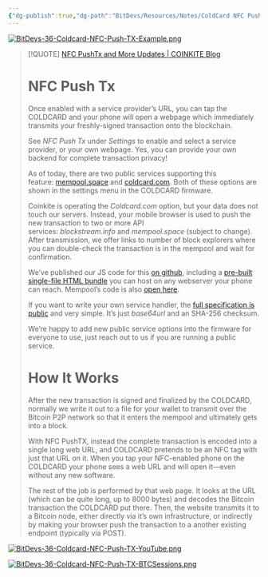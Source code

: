 ```yaml
---
{"dg-publish":true,"dg-path":"BitDevs/Resources/Notes/ColdCard NFC Push Tx Feature.md","permalink":"/bit-devs/resources/notes/cold-card-nfc-push-tx-feature/","title":"ColdCard NFC Push Tx Feature","tags":["bitcoin","bitdevs","socratic-35","self-custody","coldcard"],"noteIcon":"3","created":"2024-06-30T17:53:04.979-10:00","updated":"2024-07-19T17:15:09.275-10:00"}
---
```




[![BitDevs-36-Coldcard-NFC-Push-TX-Example.png](/img/user/para/artifacts/BitDevs-36-Coldcard-NFC-Push-TX-Example.png)](https://pushtx.org/)

> [!QUOTE] [NFC PushTx and More Updates | COINKITE Blog](https://blog.coinkite.com/nfc-pushtx-released/)
> # NFC Push Tx
> 
> Once enabled with a service provider’s URL, you can tap the COLDCARD and your phone will open a webpage which immediately transmits your freshly-signed transaction onto the blockchain.
> 
> See _NFC Push Tx_ under _Settings_ to enable and select a service provider, or your own webpage. Yes, you can provide your own backend for complete transaction privacy!
> 
> As of today, there are two public services supporting this feature: [mempool.space](https://mempool.space/pushtx) and [coldcard.com](https://coldcard.com/pushtx). Both of these options are shown in the settings menu in the COLDCARD firmware.
> 
> Coinkite is operating the _Coldcard.com_ option, but your data does not touch our servers. Instead, your mobile browser is used to push the new transaction to two or more API services: _blockstream.info_ and _mempool.space_ (subject to change). After transmission, we offer links to number of block explorers where you can double-check the transaction is in the mempool and wait for confirmation.
> 
> We’ve published our JS code for this [on github](https://github.com/Coldcard/push-tx), including a [pre-built single-file HTML bundle](https://github.com/Coldcard/push-tx/tree/master/cc-implementation/build-single-file) you can host on any webserver your phone can reach. Mempool’s code is also [open here](https://github.com/mempool/mempool/pull/5132).
> 
> If you want to write your own service handler, the [full specification is public](https://github.com/Coldcard/firmware/blob/master/docs/nfc-pushtx.md) and very simple. It’s just _base64url_ and an SHA-256 checksum.
> 
> We’re happy to add new public service options into the firmware for everyone to use, just reach out to us if you are running a public service.
> 
> # How It Works
> 
> After the new transaction is signed and finalized by the COLDCARD, normally we write it out to a file for your wallet to transmit over the Bitcoin P2P network so that it enters the mempool and ultimately gets into a block.
> 
> With NFC PushTX, instead the complete transaction is encoded into a single long web URL, and COLDCARD pretends to be an NFC tag with just that URL on it. When you tap your NFC-enabled phone on the COLDCARD your phone sees a web URL and will open it—even without any new software.
> 
> The rest of the job is performed by that web page. It looks at the URL (which can be quite long, up to 8000 bytes) and decodes the Bitcoin transaction the COLDCARD put there. Then, the website transmits it to a Bitcoin node, either directly via it’s own infrastructure, or indirectly by making your browser push the transaction to a another existing endpoint (typically via POST).

[![BitDevs-36-Coldcard-NFC-Push-TX-YouTube.png](/img/user/para/artifacts/BitDevs-36-Coldcard-NFC-Push-TX-YouTube.png)](https://youtu.be/Tte7nddBUCI)

[![BitDevs-36-Coldcard-NFC-Push-TX-BTCSessions.png](/img/user/para/artifacts/BitDevs-36-Coldcard-NFC-Push-TX-BTCSessions.png)](https://x.com/BTCsessions/status/1811813191158276251)

